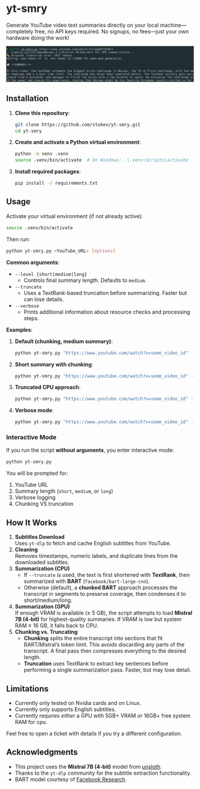 # yt-smry

Generate YouTube video text summaries directly on your local machine—completely free, no API keys required. No signups, no fees—just your own hardware doing the work!

![Screenshot](images/screenshot.jpg)

## Installation

1. **Clone this repository**:
   ```bash
   git clone https://github.com/stukev/yt-smry.git
   cd yt-smry
   ```
2. **Create and activate a Python virtual environment**:
   ```bash
   python -m venv .venv
   source .venv/bin/activate  # On Windows: .\.venv\Scripts\activate
   ```
3. **Install required packages**:
   ```bash
   pip install -r requirements.txt
   ```

## Usage

Activate your virtual environment (if not already active):
```bash
source .venv/bin/activate
```

Then run:
```bash
python yt-smry.py <YouTube_URL> [options]
```

**Common arguments**:

- `--level {short|medium|long}`
  - Controls final summary length. Defaults to `medium`.
- `--truncate`
  - Uses a TextRank-based truncation before summarizing. Faster but can lose details.
- `--verbose`
  - Prints additional information about resource checks and processing steps.

**Examples**:
1. **Default (chunking, medium summary)**:
   ```bash
   python yt-smry.py "https://www.youtube.com/watch?v=some_video_id"
   ```
2. **Short summary with chunking**:
   ```bash
   python yt-smry.py "https://www.youtube.com/watch?v=some_video_id" --level short
   ```
3. **Truncated CPU approach**:
   ```bash
   python yt-smry.py "https://www.youtube.com/watch?v=some_video_id" --truncate
   ```
4. **Verbose mode**:
   ```bash
   python yt-smry.py "https://www.youtube.com/watch?v=some_video_id" --verbose
   ```

### Interactive Mode

If you run the script **without arguments**, you enter interactive mode:
```bash
python yt-smry.py
```
You will be prompted for:
1. YouTube URL
2. Summary length (`short`, `medium`, or `long`)
3. Verbose logging
4. Chunking VS truncation

## How It Works

1. **Subtitles Download**  
   Uses `yt-dlp` to fetch and cache English subtitles from YouTube.
2. **Cleaning**  
   Removes timestamps, numeric labels, and duplicate lines from the downloaded subtitles.
3. **Summarization (CPU)**  
   - If `--truncate` is used, the text is first shortened with **TextRank**, then summarized with **BART** (`facebook/bart-large-cnn`).
   - Otherwise (default), a **chunked BART** approach processes the transcript in segments to preserve coverage, then condenses it to short/medium/long.
4. **Summarization (GPU)**  
   If enough VRAM is available (≥ 5 GB), the script attempts to load **Mistral 7B (4-bit)** for highest-quality summaries. If VRAM is low but system RAM ≥ 16 GB, it falls back to CPU.
5. **Chunking vs. Truncating**  
   - **Chunking** splits the entire transcript into sections that fit BART/Mistral’s token limit. This avoids discarding any parts of the transcript. A final pass then compresses everything to the desired length.
   - **Truncation** uses TextRank to extract key sentences before performing a single summarization pass. Faster, but may lose detail.

## Limitations

- Currently only tested on Nvidia cards and on Linux.
- Currently only supports English subtitles.
- Currently requries *either* a GPU with 5GB+ VRAM *or* 16GB+ free system RAM for cpu.

Feel free to open a ticket with details if you try a different configuration.

## Acknowledgments

- This project uses the **Mistral 7B (4-bit)** model from [unsloth](https://github.com/unslothai/unsloth).
- Thanks to the `yt-dlp` community for the subtitle extraction functionality.
- BART model courtesy of [Facebook Research](https://github.com/facebookresearch).
